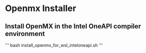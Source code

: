 # Openmx Installer

## Install OpenMX in the Intel OneAPI compiler environment
'''
bash install_openmx_for_wsl_inteloneapi.sh
'''
